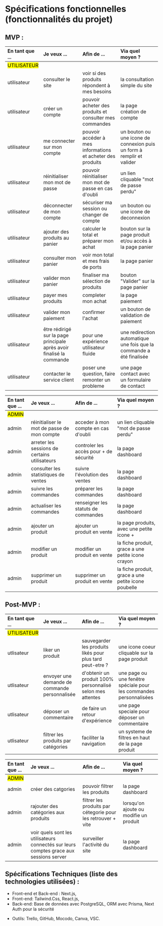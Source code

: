 # Spécifications fonctionnelles (fonctionnalités du projet)

## MVP :

| En tant que ...| Je veux ...| Afin de ... | Via quel moyen ?|
|:---------------|:-----------|:------------|:----------------|
| <mark> UTILISATEUR ||||
| utilisateur | consulter le site | voir si des produits répondent à mes besoins | la consultation simple du site |
| utilisateur | créer un compte | pouvoir acheter des produits et consulter mes commandes | la page création de compte |
| utilisateur | me connecter sur mon compte | pouvoir accéder à mes informations et acheter des produits | un bouton ou une icone de connexion puis un form à remplir et valider |
| utilisateur | réinitialiser mon mot de passe | pouvoir réinitialiser mon mot de passe en cas d'oubli | un lien cliquable "mot de passe perdu" |
| utilisateur | déconnecter de mon compte | sécuriser ma session ou changer de compte | un bouton ou une icone de deconnexion |
| utilisateur | ajouter des produits au panier | calculer le total et préparer mon achat | bouton sur la page produit et/ou accès à la page panier |
| utilisateur | consulter mon panier | voir mon total et mes frais de ports | la page panier |
| utilisateur | valider mon panier | finaliser ma sélection de produits | bouton "Valider" sur la page panier |
| utilisateur | payer mes produits | completer mon achat | la page paiement |
| utilisateur | valider mon paiement | confirmer l'achat | un bouton de validation de paiement |
| utilisateur | être rédirigé sur la page principale après avoir finalisé la commande | pour une expérience utilisateur fluide | une redirection automatique une fois que la commande a été finalisée |
| utilisateur | contacter le service client | poser une question, faire remonter un probleme | une page contact avec un formulaire de contact |





| En tant que ...| Je veux ...| Afin de ... | Via quel moyen ?|
|:---------------|:-----------|:------------|:----------------|
|<mark> ADMIN||||
| admin | réinitialiser le mot de passe de mon compte | acceder à mon compte en cas d'oubli | un lien cliquable "mot de passe perdu" |
| admin | arreter les sessions de certains utilisateurs | controler les accès pour + de sécurité | la page dashboard  |
| admin | consulter les statistiques de ventes | suivre l'évolution des ventes | la page dashboard |
| admin | suivre les commandes | préparer les commandes | la page dashboard |
| admin | actualiser les commandes | renseigner les statuts de commandes | la page dashboard |
| admin | ajouter un produit | ajouter un produit en vente | la page produits, avec une petite icone + |
| admin | modifier un produit | modifier un produit en vente | la fiche produit, grace a une petite icone crayon |
| admin | supprimer un produit | supprimer un produit en vente | la fiche produit, grace a une petite icone poubelle |






## Post-MVP :

| En tant que ...| Je veux ...| Afin de ... | Via quel moyen ?|
|:---------------|:-----------|:------------|:----------------|
| <mark> UTILISATEUR||||
| utlisateur | liker un produit | sauvegarder les produits likés pour plus tard peut-etre ? | une icone coeur cliquable sur la page produit |
| utlisateur | envoyer une demande de commande personnalisée | d'obtenir un produit 100% personnalisé selon mes attentes | une page ou une fenêtre spéciale pour les commandes personnalisées  |
| utlisateur | déposer un commentaire | de faire un retour d'expérience | une page speciale pour déposer un commentaire  |
| utlisateur | filtrer les produits par catégories | faciliter la navigation | un systeme de filtres en haut de la page produit  |



| En tant que ...| Je veux ...| Afin de ... | Via quel moyen ?|
|:---------------|:-----------|:------------|:----------------|
|<mark> ADMIN||||
| admin | créer des catgories | pouvoir filtrer les produits | la page dashboard |
| admin | rajouter des catégories aux produits | filtrer les produits par cétegorie pour les retrouver + vite | lorsqu'on ajoute ou modifie un produit |
| admin | voir quels sont les utilisateurs connectés sur leurs comptes grace aux sessions server | surveiller l'activité du site | la page dashboard |






## Spécifications Techniques (liste des technologies utilisées) :
- Front-end et Back-end : Next.js, 
- Front-end: Tailwind.Css, React.js, 
- Back-end: Base de données avec PostgreSQL, ORM avec Prisma, Next Auth pour la sécurité

* Outils: Trello, GitHub, Mocodo, Canva, VSC. 